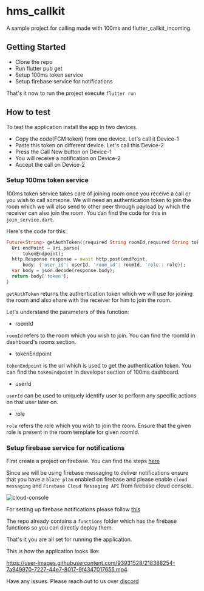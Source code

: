 # hms_callkit

A sample project for calling made with 100ms and flutter_callkit_incoming.

## Getting Started

- Clone the repo
- Run flutter pub get
- Setup 100ms token service
- Setup firebase service for notifications

That's it now to run the project execute `flutter run`

## How to test

To test the application install the app in two devices.

- Copy the code(FCM token) from one device. Let's call it Device-1
- Paste this token on different device. Let's call this Device-2
- Press the Call Now button on Device-1
- You will receive a notification on Device-2 
- Accept the call on Device-2

### Setup 100ms token service

100ms token service takes care of joining room once you receive a call or you wish to call someone.
We will need an authentication token to join the room which we will also send to other peer through payload by which the receiver can also join the room. You can find the code for this in `join_service.dart`.

Here's the code for this: 

```dart 
Future<String> getAuthToken({required String roomId,required String tokenEndpoint,required String userId,required String role}) async {
  Uri endPoint = Uri.parse(
      tokenEndpoint);
  http.Response response = await http.post(endPoint,
      body: {'user_id': userId, 'room_id': roomId, 'role': role});
  var body = json.decode(response.body);
  return body['token'];
}
```

`getAuthToken` returns the authentication token which we will use for joining the room and also share with the receiver for him to join the room.

Let's understand the parameters of this function:

- roomId

`roomId` refers to the room which you wish to join. You can find the roomId in dashboard's rooms section.

- tokenEndpoint

`tokenEndpoint` is the url which is used to get the authentication token. You can find the `tokenEndpoint` in developer section of 100ms dashboard.

- userId

`userId` can be used to uniquely identify user to perform any specific actions on that user later on.

- role

`role` refers the role which you wish to join the room. Ensure that the given role is present in the room template for given roomId.

### Setup firebase service for notifications

First create a project on firebase. You can find the steps [here](https://medium.com/enappd/adding-firebase-to-your-flutter-app-281b8f391b47)

Since we will be using firebase messaging to deliver notifications ensure that you have a `blaze plan` enabled on firebase and please enable `cloud messaging` and `Firebase Cloud Messaging API` from firebase cloud console.

![cloud-console](https://user-images.githubusercontent.com/93931528/218379651-d35036ff-98f2-4b6c-a298-4a229d3326b7.jpeg)

For setting up firebase notifications please follow [this](https://quickcoder.org/flutter-push-notifications/)

The repo already contains a `functions` folder which has the firebase functions so you can directly deploy them.

That's it you are all set for running the application.

This is how the application looks like:

https://user-images.githubusercontent.com/93931528/218388254-7a949970-7227-44e7-8017-9f4347017655.mp4

Have any issues. Please reach out to us over [discord](https://100ms.live/discord)
